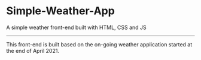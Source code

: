 # Simple-Weather-App
A simple weather front-end built with HTML, CSS and JS

---
This front-end is built based on the on-going weather application started at the end of April 2021. 
